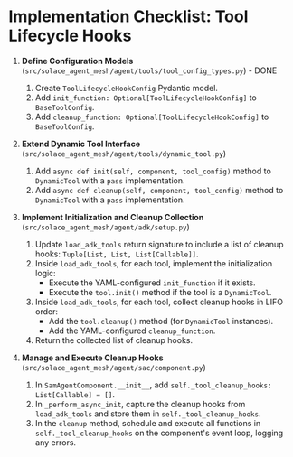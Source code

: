 # Implementation Checklist: Tool Lifecycle Hooks

1.  **Define Configuration Models** (`src/solace_agent_mesh/agent/tools/tool_config_types.py`) - DONE
    1.  Create `ToolLifecycleHookConfig` Pydantic model.
    2.  Add `init_function: Optional[ToolLifecycleHookConfig]` to `BaseToolConfig`.
    3.  Add `cleanup_function: Optional[ToolLifecycleHookConfig]` to `BaseToolConfig`.

2.  **Extend Dynamic Tool Interface** (`src/solace_agent_mesh/agent/tools/dynamic_tool.py`)
    1.  Add `async def init(self, component, tool_config)` method to `DynamicTool` with a `pass` implementation.
    2.  Add `async def cleanup(self, component, tool_config)` method to `DynamicTool` with a `pass` implementation.

3.  **Implement Initialization and Cleanup Collection** (`src/solace_agent_mesh/agent/adk/setup.py`)
    1.  Update `load_adk_tools` return signature to include a list of cleanup hooks: `Tuple[List, List, List[Callable]]`.
    2.  Inside `load_adk_tools`, for each tool, implement the initialization logic:
        -   Execute the YAML-configured `init_function` if it exists.
        -   Execute the `tool.init()` method if the tool is a `DynamicTool`.
    3.  Inside `load_adk_tools`, for each tool, collect cleanup hooks in LIFO order:
        -   Add the `tool.cleanup()` method (for `DynamicTool` instances).
        -   Add the YAML-configured `cleanup_function`.
    4.  Return the collected list of cleanup hooks.

4.  **Manage and Execute Cleanup Hooks** (`src/solace_agent_mesh/agent/sac/component.py`)
    1.  In `SamAgentComponent.__init__`, add `self._tool_cleanup_hooks: List[Callable] = []`.
    2.  In `_perform_async_init`, capture the cleanup hooks from `load_adk_tools` and store them in `self._tool_cleanup_hooks`.
    3.  In the `cleanup` method, schedule and execute all functions in `self._tool_cleanup_hooks` on the component's event loop, logging any errors.
